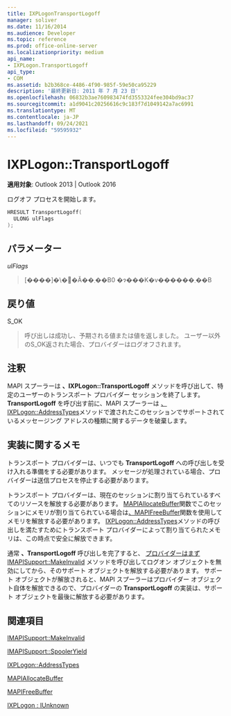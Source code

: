 ```yaml
---
title: IXPLogonTransportLogoff
manager: soliver
ms.date: 11/16/2014
ms.audience: Developer
ms.topic: reference
ms.prod: office-online-server
ms.localizationpriority: medium
api_name:
- IXPLogon.TransportLogoff
api_type:
- COM
ms.assetid: b2b368ce-4486-4f90-985f-59e50ca95229
description: '最終更新日: 2011 年 7 月 23 日'
ms.openlocfilehash: 06832b3ae760983474fd3553324fee304bd9ac37
ms.sourcegitcommit: a1d9041c20256616c9c183f7d1049142a7ac6991
ms.translationtype: MT
ms.contentlocale: ja-JP
ms.lasthandoff: 09/24/2021
ms.locfileid: "59595932"
---
```

# <a name="ixplogontransportlogoff"></a>IXPLogon::TransportLogoff

  
  
**適用対象**: Outlook 2013 | Outlook 2016 
  
ログオフ プロセスを開始します。 
  
```cpp
HRESULT TransportLogoff(
  ULONG ulFlags
);
```

## <a name="parameters"></a>パラメーター

 _ulFlags_
  
> [����]�\�񂳂�Ă��܂��B0 �ɂ���K�v������܂��B
    
## <a name="return-value"></a>戻り値

S_OK 
  
> 呼び出しは成功し、予期される値または値を返しました。 ユーザー以外のS_OK返された場合、プロバイダーはログオフされます。
    
## <a name="remarks"></a>注釈

MAPI スプーラーは **、IXPLogon::TransportLogoff** メソッドを呼び出して、特定のユーザーのトランスポート プロバイダー セッションを終了します。 **TransportLogoff** を呼び出す前に、MAPI スプーラーは [、IXPLogon::AddressTypes](ixplogon-addresstypes.md)メソッドで渡されたこのセッションでサポートされているメッセージング アドレスの種類に関するデータを破棄します。 
  
## <a name="notes-to-implementers"></a>実装に関するメモ

トランスポート プロバイダーは、いつでも **TransportLogoff** への呼び出しを受け入れる準備をする必要があります。 メッセージが処理されている場合、プロバイダーは送信プロセスを停止する必要があります。 
  
トランスポート プロバイダーは、現在のセッションに割り当てられているすべてのリソースを解放する必要があります。 [MAPIAllocateBuffer](mapiallocatebuffer.md)関数でこのセッションにメモリが割り当てられている場合は[、MAPIFreeBuffer](mapifreebuffer.md)関数を使用してメモリを解放する必要があります。 [IXPLogon::AddressTypes](ixplogon-addresstypes.md)メソッドの呼び出しを満たすためにトランスポート プロバイダーによって割り当てられたメモリは、この時点で安全に解放できます。 
  
通常 **、TransportLogoff** 呼び出しを完了すると、 [プロバイダーはまず IMAPISupport::MakeInvalid](imapisupport-makeinvalid.md) メソッドを呼び出してログオン オブジェクトを無効にしてから、そのサポート オブジェクトを解放する必要があります。 サポート オブジェクトが解放されると、MAPI スプーラーはプロバイダー オブジェクト自体を解放できるので、プロバイダーの **TransportLogoff** の実装は、サポート オブジェクトを最後に解放する必要があります。 
  
## <a name="see-also"></a>関連項目



[IMAPISupport::MakeInvalid](imapisupport-makeinvalid.md)
  
[IMAPISupport::SpoolerYield](imapisupport-spooleryield.md)
  
[IXPLogon::AddressTypes](ixplogon-addresstypes.md)
  
[MAPIAllocateBuffer](mapiallocatebuffer.md)
  
[MAPIFreeBuffer](mapifreebuffer.md)
  
[IXPLogon : IUnknown](ixplogoniunknown.md)

